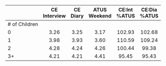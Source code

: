 
|                      | CE<br>Interview |  CE<br>Diary | ATUS<br>Weekend | CE:Int<br>%ATUS | CE:Dia<br>%ATUS |
| -------------------- | :----------: | :----------: | :----------: | :----------: | :----------: |
| # of Children        |              |              |              |              |              |
| 0                    |         3.26 |         3.25 |         3.17 |       102.93 |       102.68 |
| 1                    |         3.98 |         3.93 |         3.60 |       110.59 |       109.24 |
| 2                    |         4.28 |         4.24 |         4.26 |       100.44 |        99.38 |
| 3+                   |         4.21 |         4.21 |         4.41 |        95.45 |        95.43 |

